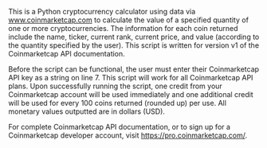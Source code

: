 This is a Python cryptocurrency calculator using data via www.coinmarketcap.com to calculate the value of a specified quantity of one or
more cryptocurrencies. The information for each coin returned include the name, ticker, current rank, current price, and value (according 
to the quantity specified by the user). This script is written for version v1 of the Coinmarketcap API documentation.

Before the script can be functional, the user must enter their Coinmarketcap API key as a string on line 7. This script will work for all
Coinmarketcap API plans. Upon successfully running the script, one credit from your Coinmarketcap account will be used immediately and one 
additional credit will be used for every 100 coins returned (rounded up) per use. All monetary values outputted are in dollars (USD).

For complete Coinmarketcap API documentation, or to sign up for a Coinmarketcap developer account, visit https://pro.coinmarketcap.com/.
